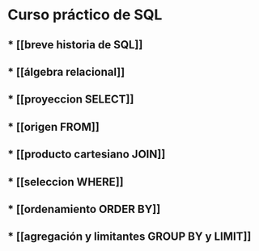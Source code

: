 # Curso práctico de SQL
## * [[breve historia de SQL]]
## * [[álgebra relacional]]
## * [[proyeccion SELECT]]
## * [[origen FROM]]
## * [[producto cartesiano JOIN]]
## * [[seleccion WHERE]]
## * [[ordenamiento ORDER BY]]
## * [[agregación y limitantes GROUP BY y LIMIT]]